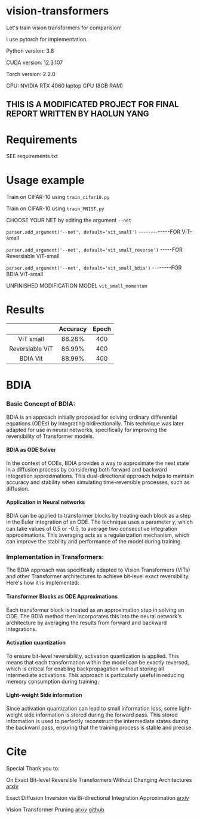 # vision-transformers

Let's train vision transformers for comparision! 

I use pytorch for implementation.

Python version: 3.8

CUDA version: 12.3.107

Torch version: 2.2.0

GPU: NVIDIA RTX 4060 laptop GPU (8GB RAM)

## THIS IS A MODIFICATED PROJECT FOR FINAL REPORT WRITTEN BY HAOLUN YANG 

# Requirements

SEE requirements.txt

# Usage example

Train on CIFAR-10 using `train_cifar10.py`

Train on CIFAR-10 using `train_MNIST.py` 

CHOOSE YOUR NET by editing the argument `--net`

`parser.add_argument('--net', default='vit_small')` -------------FOR ViT-small

`parser.add_argument('--net', default='vit_small_reverse')` -----FOR Reversiable ViT-small

`parser.add_argument('--net', default='vit_small_bdia')` --------FOR BDIA ViT-small

UNFINISHED MODIFICATION MODEL `vit_small_momentum`

# Results

|                 | Accuracy | Epoch |
|:---------------:|:--------:|:-----:|
| ViT small       |  88.26%  |  400  |
| Reversiable ViT |  86.99%  |  400  |
| BDIA Vit        |  88.99%  |  400  |

# BDIA

### Basic Concept of BDIA:
BDIA is an approach initially proposed for solving ordinary differential equations (ODEs) by integrating bidirectionally. This technique was later adapted for use in neural networks, specifically for improving the reversibility of Transformer models.

#### BDIA as ODE Solver
In the context of ODEs, BDIA provides a way to approximate the next state in a diffusion process by considering both forward and backward integration approximations. This dual-directional approach helps to maintain accuracy and stability when simulating time-reversible processes, such as diffusion.

#### Application in Neural networks
BDIA can be applied to transformer blocks by treating each block as a step in the Euler integration of an ODE. The technique uses a parameter 𝛾, which can take values of 0.5 or -0.5, to average two consecutive integration approximations. This averaging acts as a regularization mechanism, which can improve the stability and performance of the model during training.

### Implementation in Transformers:
The BDIA approach was specifically adapted to Vision Transformers (ViTs) and other Transformer architectures to achieve bit-level exact reversibility. Here's how it is implemented:

#### Transformer Blocks as ODE Approximations
Each transformer block is treated as an approximation step in solving an ODE. The BDIA method then incorporates this into the neural network's architecture by averaging the results from forward and backward integrations.

#### Activation quantization
To ensure bit-level reversibility, activation quantization is applied. This means that each transformation within the model can be exactly reversed, which is critical for enabling backpropagation without storing all intermediate activations. This approach is particularly useful in reducing memory consumption during training.

#### Light-weight Side information
Since activation quantization can lead to small information loss, some light-weight side information is stored during the forward pass. This stored information is used to perfectly reconstruct the intermediate states during the backward pass, ensuring that the training process is stable and precise.

# Cite

Special Thank you to:

On Exact Bit-level Reversible Transformers Without Changing Architectures [arxiv](https://arxiv.org/abs/2407.09093)

Exact Diffusion Inversion via Bi-directional Integration Approximation [arxiv](https://arxiv.org/abs/2307.10829)

Vision Transformer Pruning [arxiv](https://arxiv.org/abs/2104.08500) [github](https://github.com/Cydia2018/ViT-cifar10-pruning)
